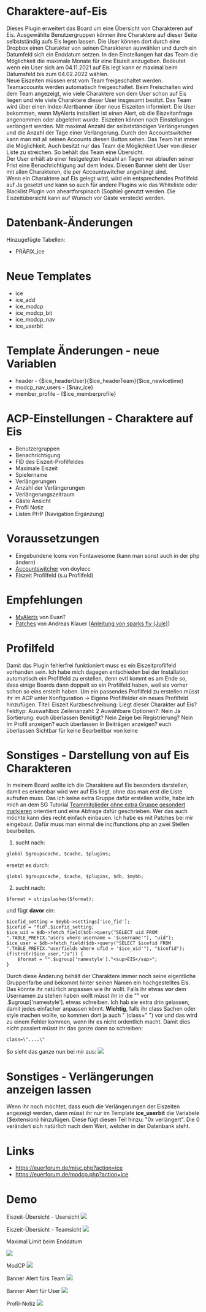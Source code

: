 # Charaktere-auf-Eis
Dieses Plugin erweitert das Board um eine Übersicht von Charakteren auf Eis. Ausgewählte Benutzergruppen können ihre Charaktere auf dieser Seite selbstständig aufs Eis legen lassen. Die User können dort durch eine Dropbox einen Charakter von seinen Charakteren auswählen und durch ein Datumfeld sich ein Enddatum setzen. In den Einstellungen hat das Team die Möglichkeit die maximale Monate für eine Eiszeit anzugeben. Bedeutet wenn ein User sich am 04.11.2021 auf Eis legt kann er maximal beim Datumsfeld bis zum 04.02.2022 wählen. <br>
Neue Eiszeiten müssen erst vom Team freigeschaltet werden. Teamaccounts werden automatisch freigeschaltet. Beim Freischalten wird dem Team angezeigt, wie viele Charaktere von dem User schon auf Eis liegen und wie viele Charaktere dieser User insgesamt besitzt. Das Team wird über einen Index-Alertbanner über neue Eiszeiten informiert. Die User bekommen, wenn MyAlerts installiert ist einen Alert, ob die Eiszeitanfrage angenommen oder abgelehnt wurde.
Eiszeiten können nach Einstellungen verlängert werden. Mit maximal Anzahl der selbstständigen Verlängerungen und die Anzahl der Tage einer Verlängerung. Durch den Accountswitcher kann man mit all seinen Accounts diesen Button sehen. Das Team hat immer die Möglichkeit. Auch besitzt nur das Team die Möglichkeit User von dieser Liste zu streichen. So behält das Team eine Übersicht.<br>
Der User erhält ab einer festgelegten Anzahl an Tagen vor ablaufen seiner Frist eine Benachrichtigung auf dem Index. Diesen Banner sieht der User mit allen Charakteren, die per Accountswitcher angehängt sind.<br>
Wenn ein Charaktere auf Eis gelegt wird, wird ein entsprechendes Profilfeld auf Ja gesetzt und kann so auch für andere Plugins wie das Whiteliste oder Blacklist Plugin von aheartforspinach (Sophie) genutzt werden. Die Eiszeitübersicht kann auf Wunsch vor Gäste versteckt werden.

# Datenbank-Änderungen
Hinzugefügte Tabellen:
- PRÄFIX_ice

# Neue Templates
- ice
- ice_add
- ice_modcp
- ice_modcp_bit
- ice_modcp_nav
- ice_userbit

# Template Änderungen - neue Variablen
- header - {$ice_headerUser}{$ice_headerTeam}{$ice_newIcetime}
- modcp_nav_users - {$nav_ice}
- member_profile - {$ice_memberprofile}

# ACP-Einstellungen - Charaktere auf Eis
- Benutzergruppen
- Benachrichtigung
- FID des Eiszeit-Profilfeldes
- Maximale Eiszeit
- Spielername
- Verlängerungen
- Anzahl der Verlängerungen
- Verlängerungszeitraum
- Gäste Ansicht
- Profil Notiz
- Listen PHP (Navigation Ergänzung)

# Voraussetzungen
- Eingebundene Icons von Fontawesome (kann man sonst auch in der php ändern)
- <a href="https://www.mybb.de/erweiterungen/18x/plugins-verschiedenes/enhanced-account-switcher/" target="_blank">Accountswitcher</a> von doylecc
- Eiszeit Profilfeld (s.u Profilfeld)

# Empfehlungen 
- <a href="https://github.com/MyBBStuff/MyAlerts" target="_blank">MyAlerts</a> von EuanT
- <a href="https://mods.mybb.com/view/patches" target="_blank">Patches</a> von Andreas Klauer (<a href="https://storming-gates.de/showthread.php?tid=39879" target="_blank">Anleitung von sparks fly (Jule)</a>) 

# Profilfeld
Damit das Plugin fehlerfrei funktioniert muss es ein Eiszeitprofilfeld vorhanden sein. Ich habe mich dagegen entschieden bei der Installation automatisch ein Profilfeld zu erstellen, denn evtl kommt es am Ende so, dass einige Boards dann doppelt so ein Profilfeld haben, weil sie vorher schon so eins erstellt haben.
Um ein passendes Profilfeld zu erstellen müsst ihr im ACP unter Konfiguration -> Eigene Profilfelder ein neues Profilfeld hinzufügen.
Titel: Eiszeit
Kurzbeschreibung: Liegt dieser Charakter auf Eis?
Feldtyp: Auswahlbox
Zeilenanzahl: 2
Auwählbare Optionen?: Nein Ja
Sortierung: euch überlassen 
Benötigt? Nein
Zeige bei Registrierung? Nein
Im Profil anzeigen? euch überlassen
In Beiträgen anzeigen? euch überlassen
Sichtbar für keine
Bearbeitbar von keine

# Sonstiges - Darstellung von auf Eis Charakteren
In meinem Board wollte ich die Charaktere auf Eis besonders darstellen, damit es erkennbar wird wer auf Eis liegt, ohne das man erst die Liste aufrufen muss. Das ich keine extra Gruppe dafür erstellen wollte, habe ich mich an dem SG Tutorial <a href="https://storming-gates.de/showthread.php?tid=18840" target="_blank">Teammitglieder ohne extra Gruppe gesondert markieren</a> orientiert und eine Abfrage dafür geschrieben. Wer das auch möchte kann dies recht einfach einbauen. Ich habe es mit Patches bei mir eingebaut.
Dafür muss man einmal die inc/functions.php an zwei Stellen bearbeiten. 
1) sucht nach: 
```
global $groupscache, $cache, $plugins;
```
ersetzt es durch: 
```
global $groupscache, $cache, $plugins, $db, $mybb;
```

2) sucht nach: 
```
$format = stripslashes($format);
```
und fügt <b>davor</b> ein:
```
$icefid_setting = $mybb->settings['ice_fid'];
$icefid = "fid".$icefid_setting;
$ice_uid = $db->fetch_field($db->query("SELECT uid FROM ".TABLE_PREFIX."users where username = '$username'"), "uid");
$ice_user = $db->fetch_field($db->query("SELECT $icefid FROM ".TABLE_PREFIX."userfields where ufid = '$ice_uid'"), "$icefid");
if(strstr($ice_user,"Ja")) {
    $format = "".$ugroup['namestyle']."<sup>EIS</sup>";
}
```
Durch diese Änderung behält der Charaktere immer noch seine eigentliche Gruppenfarbe und bekommt hinter seinen Namen ein hochgestelltes Eis. Das könnte ihr natürlich anpassen wie ihr wollt. Falls ihr etwas <b>vor</b> dem Usernamen zu stehen haben wollt müsst ihr in die "" vor .$ugroup['namestyle']. etwas schreiben. Ich hab sie extra drin gelassen, damit jedes einfacher anpassen könnt. <b>Wichtig</b>, falls ihr class Sachen oder style machen wollte, so kommen dort ja auch " (class=" ") vor und das wird zu einem Fehler kommen, wenn ihr es nicht ordentlich macht. Damit dies nicht passiert müsst ihr das ganze dann so schreiben:
```
class=\"....\"
```
So sieht das ganze nun bei mir aus:
<img src="https://www.bilder-hochladen.net/files/m4bn-a6-3f1d.png">

# Sonstiges - Verlängerungen anzeigen lassen
Wenn ihr noch möchtet, dass euch die Verlängerungen der Eiszeiten angezeigt werden, dann müsst ihr nur im Template <b>ice_userbit</b> die Variabele {$extension} hinzufügen. Diese fügt diesen Teil hinzu: "0x verlängert". Die 0 verändert sich natürlich nach dem Wert, welcher in der Datenbank steht.

# Links
- https://euerforum.de/misc.php?action=ice
- https://euerforum.de/modcp.php?action=ice

# Demo
Eiszeit-Übersicht - Usersicht
<img src="https://www.bilder-hochladen.net/files/big/m4bn-af-be34.png">

Eiszeit-Übersicht - Teamsicht
<img src="https://www.bilder-hochladen.net/files/big/m4bn-ae-0244.png">

Maximal Limit beim Enddatum

<img src="https://www.bilder-hochladen.net/files/big/m4bn-a7-f0b0.png">

ModCP
<img src="https://www.bilder-hochladen.net/files/m4bn-a8-2ddb.png">

Banner Alert fürs Team
<img src="https://www.bilder-hochladen.net/files/m4bn-ac-8297.png">

Banner Alert für User
<img src="https://www.bilder-hochladen.net/files/m4bn-ad-1631.png">

Profil-Notiz
<img src="https://www.bilder-hochladen.net/files/m4bn-ag-4333.png">
